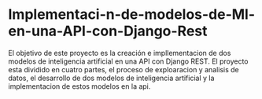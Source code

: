 # Implementaci-n-de-modelos-de-Ml-en-una-API-con-Django-Rest
El objetivo de este proyecto es la creación e impllementacion de dos modelos de inteligencia artificial en una API con Django REST. El proyecto esta dividido en cuatro partes, el proceso de exploaracion y analisis de datos, el desarrollo de dos modelos de inteligencia artificial y la implementacion de estos modelos en la api.
